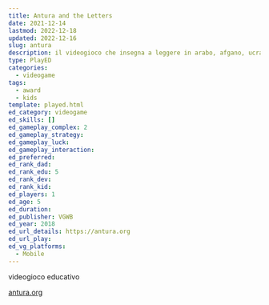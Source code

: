 ```yaml
---
title: Antura and the Letters
date: 2021-12-14
lastmod: 2022-12-18
updated: 2022-12-16
slug: antura
description: il videogioco che insegna a leggere in arabo, afgano, ucraino e tante altre lingue
type: PlayED
categories:
  - videogame
tags:
  - award
  - kids
template: played.html
ed_category: videogame
ed_skills: []
ed_gameplay_complex: 2
ed_gameplay_strategy: 
ed_gameplay_luck: 
ed_gameplay_interaction: 
ed_preferred: 
ed_rank_dad: 
ed_rank_edu: 5
ed_rank_dev: 
ed_rank_kid: 
ed_players: 1
ed_age: 5
ed_duration: 
ed_publisher: VGWB
ed_year: 2018
ed_url_details: https://antura.org
ed_url_play: 
ed_vg_platforms:
  - Mobile
---
```


videogioco educativo

[antura.org](https://antura.org)
